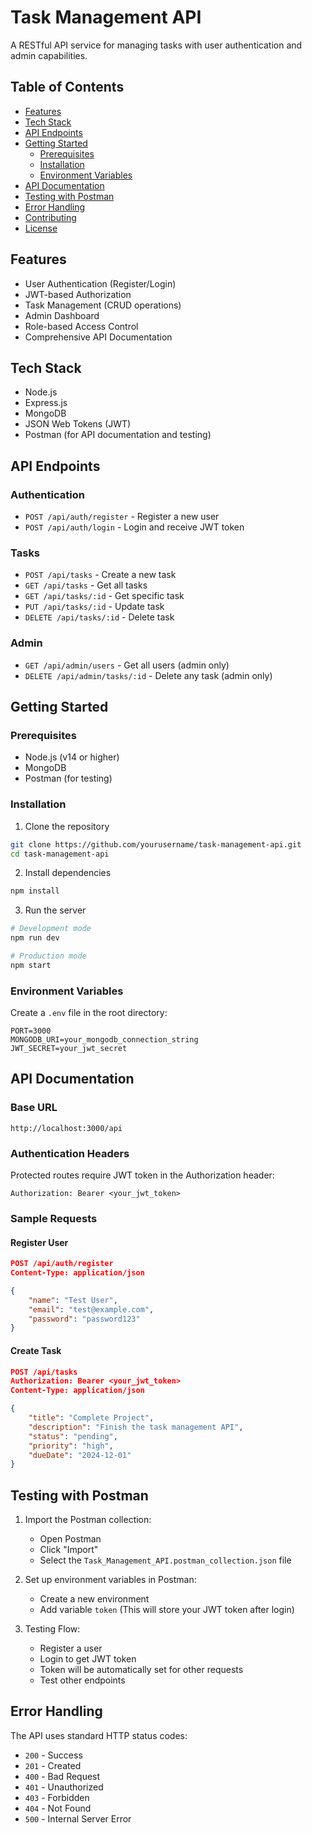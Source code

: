 # Task Management API

A RESTful API service for managing tasks with user authentication and admin capabilities.

## Table of Contents
- [Features](#features)
- [Tech Stack](#tech-stack)
- [API Endpoints](#api-endpoints)
- [Getting Started](#getting-started)
  - [Prerequisites](#prerequisites)
  - [Installation](#installation)
  - [Environment Variables](#environment-variables)
- [API Documentation](#api-documentation)
- [Testing with Postman](#testing-with-postman)
- [Error Handling](#error-handling)
- [Contributing](#contributing)
- [License](#license)

## Features

- User Authentication (Register/Login)
- JWT-based Authorization
- Task Management (CRUD operations)
- Admin Dashboard
- Role-based Access Control
- Comprehensive API Documentation

## Tech Stack

- Node.js
- Express.js
- MongoDB
- JSON Web Tokens (JWT)
- Postman (for API documentation and testing)

## API Endpoints

### Authentication
- `POST /api/auth/register` - Register a new user
- `POST /api/auth/login` - Login and receive JWT token

### Tasks
- `POST /api/tasks` - Create a new task
- `GET /api/tasks` - Get all tasks
- `GET /api/tasks/:id` - Get specific task
- `PUT /api/tasks/:id` - Update task
- `DELETE /api/tasks/:id` - Delete task

### Admin
- `GET /api/admin/users` - Get all users (admin only)
- `DELETE /api/admin/tasks/:id` - Delete any task (admin only)

## Getting Started

### Prerequisites

- Node.js (v14 or higher)
- MongoDB
- Postman (for testing)

### Installation

1. Clone the repository
```bash
git clone https://github.com/yourusername/task-management-api.git
cd task-management-api
```

2. Install dependencies
```bash
npm install
```

3. Run the server
```bash
# Development mode
npm run dev

# Production mode
npm start
```

### Environment Variables

Create a `.env` file in the root directory:

```env
PORT=3000
MONGODB_URI=your_mongodb_connection_string
JWT_SECRET=your_jwt_secret
```

## API Documentation

### Base URL
```
http://localhost:3000/api
```

### Authentication Headers
Protected routes require JWT token in the Authorization header:
```
Authorization: Bearer <your_jwt_token>
```

### Sample Requests

#### Register User
```json
POST /api/auth/register
Content-Type: application/json

{
    "name": "Test User",
    "email": "test@example.com",
    "password": "password123"
}
```

#### Create Task
```json
POST /api/tasks
Authorization: Bearer <your_jwt_token>
Content-Type: application/json

{
    "title": "Complete Project",
    "description": "Finish the task management API",
    "status": "pending",
    "priority": "high",
    "dueDate": "2024-12-01"
}
```

## Testing with Postman

1. Import the Postman collection:
   - Open Postman
   - Click "Import"
   - Select the `Task_Management_API.postman_collection.json` file

2. Set up environment variables in Postman:
   - Create a new environment
   - Add variable `token` (This will store your JWT token after login)

3. Testing Flow:
   - Register a user
   - Login to get JWT token
   - Token will be automatically set for other requests
   - Test other endpoints

## Error Handling

The API uses standard HTTP status codes:

- `200` - Success
- `201` - Created
- `400` - Bad Request
- `401` - Unauthorized
- `403` - Forbidden
- `404` - Not Found
- `500` - Internal Server Error
